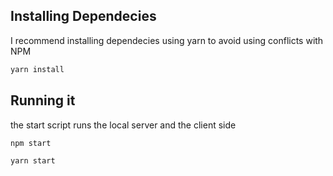 ## Installing Dependecies

I recommend installing dependecies using yarn to avoid using conflicts with NPM
```bash
yarn install
```

## Running it

the start script runs the local server and the client side 

```bash
npm start
```

```bash
yarn start
```